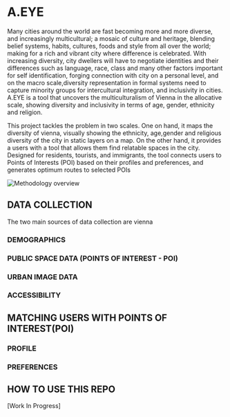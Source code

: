 # **A.EYE**
Many cities around the world are fast becoming more and more diverse, and increasingly multicultural;  a mosaic of culture and heritage, blending belief systems, habits, cultures, foods and style from all over the world; making for a rich and vibrant city where difference is celebrated. With increasing diversity, city dwellers will have to negotiate identities and their differences such as language, race, class and many other factors important for self identification, forging connection with city on a personal level, and on the macro scale,diversity representation in formal systems need to capture minority groups for intercultural integration, and inclusivity in cities. A.EYE is a tool that uncovers the multiculturalism of Vienna in the allocative scale, showing diversity and inclusivity in terms of age, gender, ethnicity and religion.

This project tackles the problem in two scales. One on hand, it maps the diversity of vienna, visually showing the ethnicity, age,gender and religious diversity of the city in static layers on a map. On the other hand, it provides a users with a tool that allows them find relatable spaces in the city. Designed for residents, tourists, and immigrants, the tool connects users to Points of Interests (POI) based on their profiles and preferences, and generates optimum routes to selected POIs

![Methodology overview]('./4.Assets/Methodology.png')


## **DATA COLLECTION**
The two main sources of data collection are vienna

### DEMOGRAPHICS
### PUBLIC SPACE DATA (POINTS OF INTEREST - POI)
### URBAN IMAGE DATA
### ACCESSIBILITY

## MATCHING USERS WITH POINTS OF INTEREST(POI)
### PROFILE
### PREFERENCES

## HOW TO USE THIS REPO

[Work In Progress]